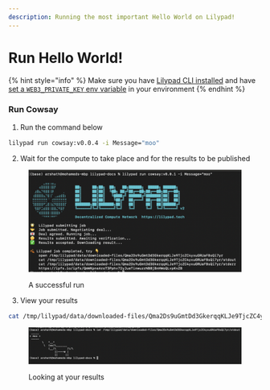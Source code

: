 ```yaml
---
description: Running the most important Hello World on Lilypad!
---
```


# Run Hello World!

{% hint style="info" %}
Make sure you have [Lilypad CLI installed](../install-run-requirements.md) and have [set a `WEB3_PRIVATE_KEY` env variable](https://docs.lilypad.tech/lilypad/lilypad-milky-way-testnet/install-run-requirements#id-2.-set-web3\_private\_key) in your environment
{% endhint %}

### Run Cowsay

1. Run the command below

```bash
lilypad run cowsay:v0.0.4 -i Message="moo"
```

2. Wait for the compute to take place and for the results to be published

<figure><img src="../../.gitbook/assets/cowmo_success.png" alt=""><figcaption><p>A successful run</p></figcaption></figure>

3. View your results

```bash
cat /tmp/lilypad/data/downloaded-files/Qma2Ds9uGmtDd3GkerqqKLJe9TjcZC4yxuGRUaFBsQi7yr/stdout
```

<figure><img src="../../.gitbook/assets/cowmo_results.png" alt=""><figcaption><p>Looking at your results</p></figcaption></figure>
